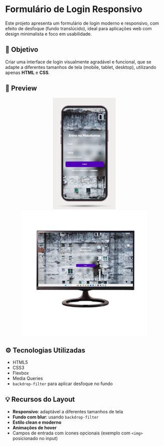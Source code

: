 # Formulário de Login Responsivo

Este projeto apresenta um formulário de login moderno e responsivo, com efeito de desfoque (fundo translúcido), ideal para aplicações web com design minimalista e foco em usabilidade.

## 🎯 Objetivo

Criar uma interface de login visualmente agradável e funcional, que se adapte a diferentes tamanhos de tela (mobile, tablet, desktop), utilizando apenas **HTML** e **CSS**.

## 📸 Preview
<p align="center">
<img src="https://github.com/danielsantos-dev22/Projeto-tela-de-login/blob/main/img/White%20and%20Black%20Minimalist%20Phone%20Mockup%20Instagram%20Story.png" width="200"/>

<img src="https://github.com/danielsantos-dev22/Projeto-tela-de-login/blob/main/img/Blue%20Smart%20TV%20Promo%20Instagram%20Post.png" width="400"/>
</p>



## ⚙️ Tecnologias Utilizadas

- HTML5
- CSS3
- Flexbox
- Media Queries
- `backdrop-filter` para aplicar desfoque no fundo

## 💡 Recursos do Layout

- **Responsivo**: adaptável a diferentes tamanhos de tela
- **Fundo com blur**: usando `backdrop-filter`
- **Estilo clean e moderno**
- **Animações de hover**
- Campos de entrada com ícones opcionais (exemplo com `<img>` posicionado no input)



